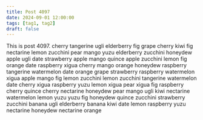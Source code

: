 ```yaml
---
title: Post 4097
date: 2024-09-01 12:00:00
tags: [tag1, tag2]
draft: false
---
```

This is post 4097.
cherry
tangerine
ugli
elderberry
fig
grape
cherry
kiwi
fig
nectarine
lemon
zucchini
pear
mango
yuzu
elderberry
zucchini
honeydew
apple
ugli
date
strawberry
apple
mango
quince
apple
zucchini
lemon
fig
orange
date
raspberry
xigua
cherry
mango
orange
honeydew
raspberry
tangerine
watermelon
date
orange
grape
strawberry
raspberry
watermelon
xigua
apple
mango
fig
lemon
zucchini
lemon
zucchini
tangerine
watermelon
date
cherry
xigua
raspberry
yuzu
lemon
xigua
pear
xigua
fig
raspberry
cherry
quince
cherry
nectarine
honeydew
pear
mango
ugli
kiwi
nectarine
watermelon
lemon
yuzu
yuzu
fig
honeydew
quince
zucchini
strawberry
zucchini
banana
ugli
elderberry
banana
kiwi
date
lemon
raspberry
yuzu
nectarine
honeydew
nectarine
orange
